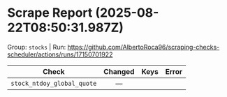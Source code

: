 # Scrape Report (2025-08-22T08:50:31.987Z)

Group: `stocks`  |  Run: https://github.com/AlbertoRoca96/scraping-checks-scheduler/actions/runs/17150701922

| Check | Changed | Keys | Error |
|---|:---:|:--|:--|
| `stock_ntdoy_global_quote` | — |  |  |
